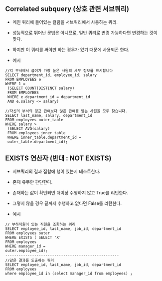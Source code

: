 ## Correlated subquery (상호 관련 서브쿼리)
- 메인 쿼리에 들어있는 컬럼을 서브쿼리에서 사용하는 쿼리. 
- 성능적으로 뛰어난 문법은 아니므로, 일반 쿼리로 변경 가능하다면 변경하는 것이 맞다. 

- 하지만 이 쿼리를 써야만 하는 경우가 있기 때문에 사용되곤 한다.

- 예시
```
//각 부서에서 급여가 가장 높은 사원의 세부 정보를 표시합니다
SELECT department_id, employee_id, salary
FROM EMPLOYEES e
WHERE 1 =
 (SELECT COUNT(DISTINCT salary)
 FROM EMPLOYEES
 WHERE e.department_id = department_id
 AND e.salary <= salary)
```

```
//자신의 부서의 평균 급여보다 많은 급여를 받는 사원을 모두 찾습니다.
SELECT last_name, salary, department_id
FROM employees outer_table
WHERE salary >
 (SELECT AVG(salary)
 FROM employees inner_table
 WHERE inner_table.department_id =
 outer_table.department_id);
```

## EXISTS 연산자 (반대 : NOT EXISTS) 
- 서브쿼리의 결과 집합에 행이 있는지 테스트한다. 
- 존재 유무만 판단한다. 
- 존재하는 값이 확인되면 더이상 수행하지 않고 True를 리턴한다. 
- 그렇지 않을 경우 끝까지 수행하고 없다면 False를 리턴한다. 

- 예시
 ```
 // 부하직원이 있는 직원을 조회하는 쿼리 
 SELECT employee_id, last_name, job_id, department_id
FROM employees outer
WHERE EXISTS ( SELECT 'X'
 FROM employees
 WHERE manager_id =
 outer.employee_id);
 ---------------------------------------------------
 //같은 결과를 도출하는 쿼리
SELECT employee_id, last_name, job_id, department_id
FROM employees  
where employee_id in (select manager_id from employees) ; 
```
